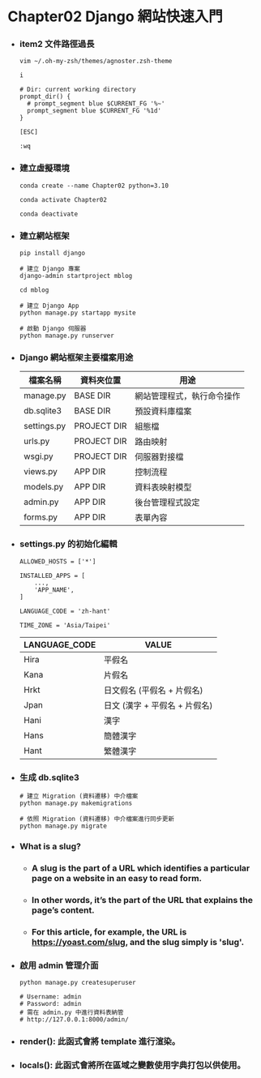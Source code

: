 Chapter02 Django 網站快速入門
=====
* ### item2 文件路徑過長
    ```
    vim ~/.oh-my-zsh/themes/agnoster.zsh-theme

    i

    # Dir: current working directory
    prompt_dir() {
      # prompt_segment blue $CURRENT_FG '%~'
      prompt_segment blue $CURRENT_FG '%1d'
    }

    [ESC]

    :wq
    ```
* ### 建立虛擬環境
    ```
    conda create --name Chapter02 python=3.10

    conda activate Chapter02

    conda deactivate
    ```
* ### 建立網站框架
    ```
    pip install django

    # 建立 Django 專案
    django-admin startproject mblog

    cd mblog

    # 建立 Django App
    python manage.py startapp mysite

    # 啟動 Django 伺服器
    python manage.py runserver
    ```
* ### Django 網站框架主要檔案用途
    | 檔案名稱 | 資料夾位置 | 用途 |
    | - | - | - |
    | manage.py | BASE DIR | 網站管理程式，執行命令操作 |
    | db.sqlite3 | BASE DIR | 預設資料庫檔案 |
    | settings.py | PROJECT DIR | 組態檔 |
    | urls.py | PROJECT DIR | 路由映射 |
    | wsgi.py | PROJECT DIR | 伺服器對接檔 |
    | views.py | APP DIR | 控制流程 |
    | models.py | APP DIR | 資料表映射模型 |
    | admin.py | APP DIR | 後台管理程式設定 |
    | forms.py | APP DIR | 表單內容 |
* ### settings.py 的初始化編輯
    ```
    ALLOWED_HOSTS = ['*']

    INSTALLED_APPS = [
        ...,
        'APP_NAME',
    ]

    LANGUAGE_CODE = 'zh-hant'

    TIME_ZONE = 'Asia/Taipei'
    ```
    | LANGUAGE_CODE | VALUE |
    | - | - |
    | Hira | 平假名 |
    | Kana | 片假名 |
    | Hrkt | 日文假名 (平假名 + 片假名) |
    | Jpan | 日文 (漢字 + 平假名 + 片假名) |
    | Hani | 漢字 |
    | Hans | 簡體漢字 |
    | Hant | 繁體漢字 |
* ### 生成 db.sqlite3
    ```
    # 建立 Migration (資料遷移) 中介檔案
    python manage.py makemigrations

    # 依照 Migration (資料遷移) 中介檔案進行同步更新
    python manage.py migrate
    ```
* ### What is a slug?
    * ### A slug is the part of a URL which identifies a particular page on a website in an easy to read form.
    * ### In other words, it’s the part of the URL that explains the page’s content.
    * ### For this article, for example, the URL is https://yoast.com/slug, and the slug simply is 'slug'.
* ### 啟用 admin 管理介面
    ```
    python manage.py createsuperuser

    # Username: admin
    # Password: admin
    # 需在 admin.py 中進行資料表納管
    # http://127.0.0.1:8000/admin/
    ```
* ### render(): 此函式會將 template 進行渲染。
* ### locals(): 此函式會將所在區域之變數使用字典打包以供使用。
<br />
